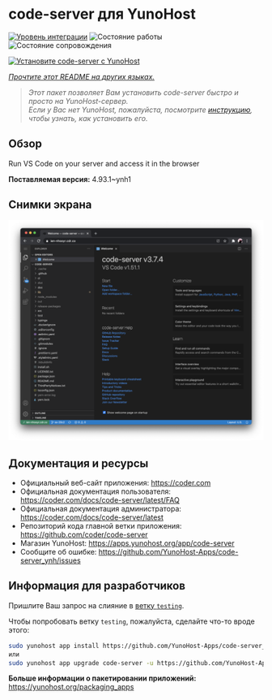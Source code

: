 <!--
Важно: этот README был автоматически сгенерирован <https://github.com/YunoHost/apps/tree/master/tools/readme_generator>
Он НЕ ДОЛЖЕН редактироваться вручную.
-->

# code-server для YunoHost

[![Уровень интеграции](https://dash.yunohost.org/integration/code-server.svg)](https://ci-apps.yunohost.org/ci/apps/code-server/) ![Состояние работы](https://ci-apps.yunohost.org/ci/badges/code-server.status.svg) ![Состояние сопровождения](https://ci-apps.yunohost.org/ci/badges/code-server.maintain.svg)

[![Установите code-server с YunoHost](https://install-app.yunohost.org/install-with-yunohost.svg)](https://install-app.yunohost.org/?app=code-server)

*[Прочтите этот README на других языках.](./ALL_README.md)*

> *Этот пакет позволяет Вам установить code-server быстро и просто на YunoHost-сервер.*  
> *Если у Вас нет YunoHost, пожалуйста, посмотрите [инструкцию](https://yunohost.org/install), чтобы узнать, как установить его.*

## Обзор

Run VS Code on your server and access it in the browser


**Поставляемая версия:** 4.93.1~ynh1

## Снимки экрана

![Снимок экрана code-server](./doc/screenshots/screenshot.png)

## Документация и ресурсы

- Официальный веб-сайт приложения: <https://coder.com>
- Официальная документация пользователя: <https://coder.com/docs/code-server/latest/FAQ>
- Официальная документация администратора: <https://coder.com/docs/code-server/latest>
- Репозиторий кода главной ветки приложения: <https://github.com/coder/code-server>
- Магазин YunoHost: <https://apps.yunohost.org/app/code-server>
- Сообщите об ошибке: <https://github.com/YunoHost-Apps/code-server_ynh/issues>

## Информация для разработчиков

Пришлите Ваш запрос на слияние в [ветку `testing`](https://github.com/YunoHost-Apps/code-server_ynh/tree/testing).

Чтобы попробовать ветку `testing`, пожалуйста, сделайте что-то вроде этого:

```bash
sudo yunohost app install https://github.com/YunoHost-Apps/code-server_ynh/tree/testing --debug
или
sudo yunohost app upgrade code-server -u https://github.com/YunoHost-Apps/code-server_ynh/tree/testing --debug
```

**Больше информации о пакетировании приложений:** <https://yunohost.org/packaging_apps>
